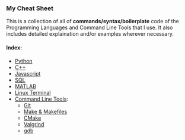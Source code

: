 ### My Cheat Sheet
This is a collection of all of **commands/syntax/boilerplate** code of the Programming Languages and Command Line Tools that I use. It also includes detailed explaination and/or examples wherever necessary.

#### Index:

- [Python](python/README.md)
- [C++](cpp/README.md)
- [Javascript](javascript/README.md)
- [SQL](sql/README.md)
- [MATLAB](matlab/README.md)
- [Linux Terminal](linux/README.md)
- [Command Line Tools](tools/README.md):
    - [Git](tools/README.md)
    - [Make & Makefiles](tools/README.md)
    - [CMake](tools/README.md)
    - [Valgrind](tools/README.md)
    - [gdb](tools/README.md)